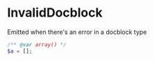 # InvalidDocblock

Emitted when there's an error in a docblock type

```php
/** @var array() */
$a = [];
```
